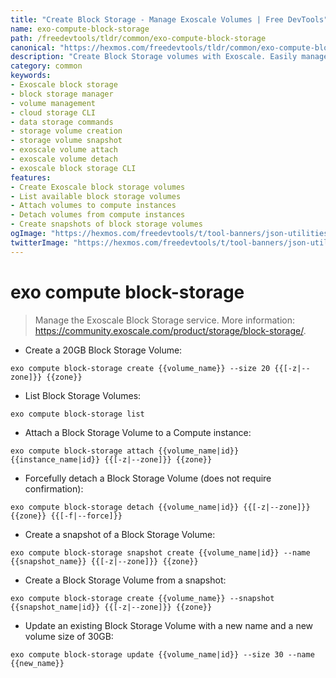 ```yaml
---
title: "Create Block Storage - Manage Exoscale Volumes | Free DevTools"
name: exo-compute-block-storage
path: /freedevtools/tldr/common/exo-compute-block-storage
canonical: "https://hexmos.com/freedevtools/tldr/common/exo-compute-block-storage/"
description: "Create Block Storage volumes with Exoscale. Easily manage, attach, detach, and snapshot block storage. Free online tool, no registration required."
category: common
keywords:
- Exoscale block storage
- block storage manager
- volume management
- cloud storage CLI
- data storage commands
- storage volume creation
- storage volume snapshot
- exoscale volume attach
- exoscale volume detach
- exoscale block storage CLI
features:
- Create Exoscale block storage volumes
- List available block storage volumes
- Attach volumes to compute instances
- Detach volumes from compute instances
- Create snapshots of block storage volumes
ogImage: "https://hexmos.com/freedevtools/t/tool-banners/json-utilities-banner.png"
twitterImage: "https://hexmos.com/freedevtools/t/tool-banners/json-utilities-banner.png"
---
```


# exo compute block-storage

> Manage the Exoscale Block Storage service.
> More information: <https://community.exoscale.com/product/storage/block-storage/>.

- Create a 20GB Block Storage Volume:

`exo compute block-storage create {{volume_name}} --size 20 {{[-z|--zone]}} {{zone}}`

- List Block Storage Volumes:

`exo compute block-storage list`

- Attach a Block Storage Volume to a Compute instance:

`exo compute block-storage attach {{volume_name|id}} {{instance_name|id}} {{[-z|--zone]}} {{zone}}`

- Forcefully detach a Block Storage Volume (does not require confirmation):

`exo compute block-storage detach {{volume_name|id}} {{[-z|--zone]}} {{zone}} {{[-f|--force]}}`

- Create a snapshot of a Block Storage Volume:

`exo compute block-storage snapshot create {{volume_name|id}} --name {{snapshot_name}} {{[-z|--zone]}} {{zone}}`

- Create a Block Storage Volume from a snapshot:

`exo compute block-storage create {{volume_name}} --snapshot {{snapshot_name|id}} {{[-z|--zone]}} {{zone}}`

- Update an existing Block Storage Volume with a new name and a new volume size of 30GB:

`exo compute block-storage update {{volume_name|id}} --size 30 --name {{new_name}}`
